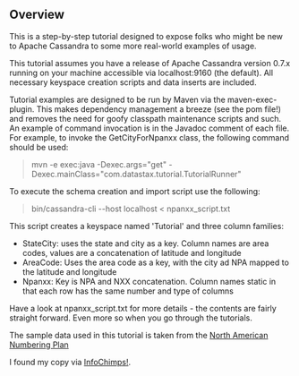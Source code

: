 Overview
---------
This is a step-by-step tutorial designed to expose folks who might be new to Apache Cassandra to some more real-world examples of usage. 

This tutorial assumes you have a release of Apache Cassandra version 0.7.x running on your machine accessible via localhost:9160 (the default). All necessary keyspace creation scripts and data inserts are included.

Tutorial examples are designed to be run by Maven via the maven-exec-plugin. This makes dependency management a breeze (see the pom file!) and removes the need for goofy classpath maintenance scripts and such. An example of command invocation is in the Javadoc comment of each file. For example, to invoke the GetCityForNpanxx class, the following command should be used:

> mvn -e exec:java -Dexec.args="get" -Dexec.mainClass="com.datastax.tutorial.TutorialRunner"

To execute the schema creation and import script use the following:

> bin/cassandra-cli --host localhost < npanxx_script.txt 

This script creates a keyspace named 'Tutorial' and three column families:

* StateCity: uses the state and city as a key. Column names are area codes, values are a concatenation of latitude and longitude
* AreaCode: Uses the area code as a key, with the city ad NPA mapped to the latitude and longitude 
* Npanxx: Key is NPA and NXX concatenation. Column names static in that each row has the same number and type of columns


Have a look at npanxx_script.txt for more details - the contents are fairly straight forward. Even more so when you go through the tutorials.

The sample data used in this tutorial is taken from the [North American Numbering Plan](http://en.wikipedia.org/wiki/North_American_Numbering_Plan)

I found my copy via [InfoChimps!](http://infochimps.com/datasets/area-code-and-exchange-to-location-north-america-npanxx). 